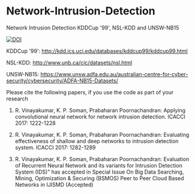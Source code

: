 # Network-Intrusion-Detection
Network Intrusion Detection KDDCup '99', NSL-KDD and UNSW-NB15

<a href="https://zenodo.org/badge/latestdoi/149269590"><img src="https://zenodo.org/badge/149269590.svg" alt="DOI"></a>

KDDCup '99': http://kdd.ics.uci.edu/databases/kddcup99/kddcup99.html

NSL-KDD: http://www.unb.ca/cic/datasets/nsl.html

UNSW-NB15: https://www.unsw.adfa.edu.au/australian-centre-for-cyber-security/cybersecurity/ADFA-NB15-Datasets/

Please cite the following papers, if you use the code as part of your research

1. R. Vinayakumar, K. P. Soman, Prabaharan Poornachandran:
Applying convolutional neural network for network intrusion detection. ICACCI 2017: 1222-1228

2. R. Vinayakumar, K. P. Soman, Prabaharan Poornachandran:
Evaluating effectiveness of shallow and deep networks to intrusion detection system. ICACCI 2017: 1282-1289

3. R. Vinayakumar, K. P. Soman, Prabaharan Poornachandran: Evaluation of Recurrent Neural Network and its variants for Intrusion Detection System (IDS)" has accepted in Special Issue On Big Data Searching, Mining, Optimization & Securing (BSMOS) Peer to Peer Cloud Based Networks in IJISMD (Accepted)



